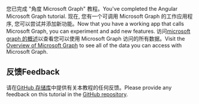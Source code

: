 <!-- markdownlint-disable MD002 MD041 -->

<span data-ttu-id="ea829-101">您已完成 "角度 Microsoft Graph" 教程。</span><span class="sxs-lookup"><span data-stu-id="ea829-101">You've completed the Angular Microsoft Graph tutorial.</span></span> <span data-ttu-id="ea829-102">现在, 您有一个可调用 Microsoft Graph 的工作应用程序, 您可以尝试并添加新功能。</span><span class="sxs-lookup"><span data-stu-id="ea829-102">Now that you have a working app that calls Microsoft Graph, you can experiment and add new features.</span></span> <span data-ttu-id="ea829-103">访问[microsoft graph 的概述](/graph/overview)以查看您可以使用 Microsoft Graph 访问的所有数据。</span><span class="sxs-lookup"><span data-stu-id="ea829-103">Visit the [Overview of Microsoft Graph](/graph/overview) to see all of the data you can access with Microsoft Graph.</span></span>

## <a name="feedback"></a><span data-ttu-id="ea829-104">反馈</span><span class="sxs-lookup"><span data-stu-id="ea829-104">Feedback</span></span>

<span data-ttu-id="ea829-105">请在[GitHub 存储库](https://github.com/microsoftgraph/msgraph-training-angularspa)中提供有关本教程的任何反馈。</span><span class="sxs-lookup"><span data-stu-id="ea829-105">Please provide any feedback on this tutorial in the [GitHub repository](https://github.com/microsoftgraph/msgraph-training-angularspa).</span></span>